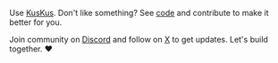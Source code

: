 Use [KusKus](https://kuskus.app). Don't like something? See [code](https://github.com/kuskusapp/kuskus) and contribute to make it better for you.

Join community on [Discord]([https://discord.gg/f8YHjyrX3h](https://discord.com/invite/TVafwaD23d)) and follow on [X](https://twitter.com/kuskusapp) to get updates. Let's build together. ♥️
